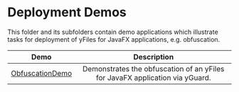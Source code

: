 
# Deployment Demos
  

 This folder and its subfolders contain demo applications which illustrate tasks for deployment of yFiles for JavaFX applications, e.g. obfuscation.   

| Demo | Description |
|------|:-----------:|
|[ObfuscationDemo](../../src\deploy\obfuscation\README.md)| Demonstrates the obfuscation of an yFiles for JavaFX application via yGuard. |
